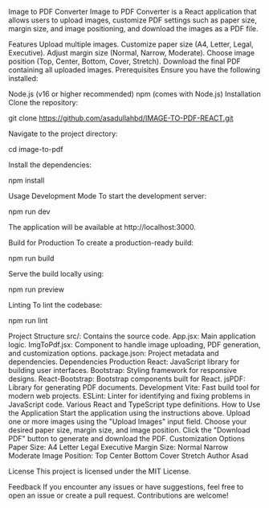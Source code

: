 Image to PDF Converter
Image to PDF Converter is a React application that allows users to upload images, customize PDF settings such as paper size, margin size, and image positioning, and download the images as a PDF file.

Features
Upload multiple images.
Customize paper size (A4, Letter, Legal, Executive).
Adjust margin size (Normal, Narrow, Moderate).
Choose image position (Top, Center, Bottom, Cover, Stretch).
Download the final PDF containing all uploaded images.
Prerequisites
Ensure you have the following installed:

Node.js (v16 or higher recommended)
npm (comes with Node.js)
Installation
Clone the repository:

git clone https://github.com/asadullahbd/IMAGE-TO-PDF-REACT.git

Navigate to the project directory:

cd image-to-pdf

Install the dependencies:

npm install

Usage
Development Mode
To start the development server:

npm run dev

The application will be available at http://localhost:3000.

Build for Production
To create a production-ready build:

npm run build

Serve the build locally using:

npm run preview

Linting
To lint the codebase:

npm run lint

Project Structure
src/: Contains the source code.
App.jsx: Main application logic.
ImgToPdf.jsx: Component to handle image uploading, PDF generation, and customization options.
package.json: Project metadata and dependencies.
Dependencies
Production
React: JavaScript library for building user interfaces.
Bootstrap: Styling framework for responsive designs.
React-Bootstrap: Bootstrap components built for React.
jsPDF: Library for generating PDF documents.
Development
Vite: Fast build tool for modern web projects.
ESLint: Linter for identifying and fixing problems in JavaScript code.
Various React and TypeScript type definitions.
How to Use the Application
Start the application using the instructions above.
Upload one or more images using the "Upload Images" input field.
Choose your desired paper size, margin size, and image position.
Click the "Download PDF" button to generate and download the PDF.
Customization Options
Paper Size:
A4
Letter
Legal
Executive
Margin Size:
Normal
Narrow
Moderate
Image Position:
Top
Center
Bottom
Cover
Stretch
Author
Asad

License
This project is licensed under the MIT License.

Feedback
If you encounter any issues or have suggestions, feel free to open an issue or create a pull request. Contributions are welcome!